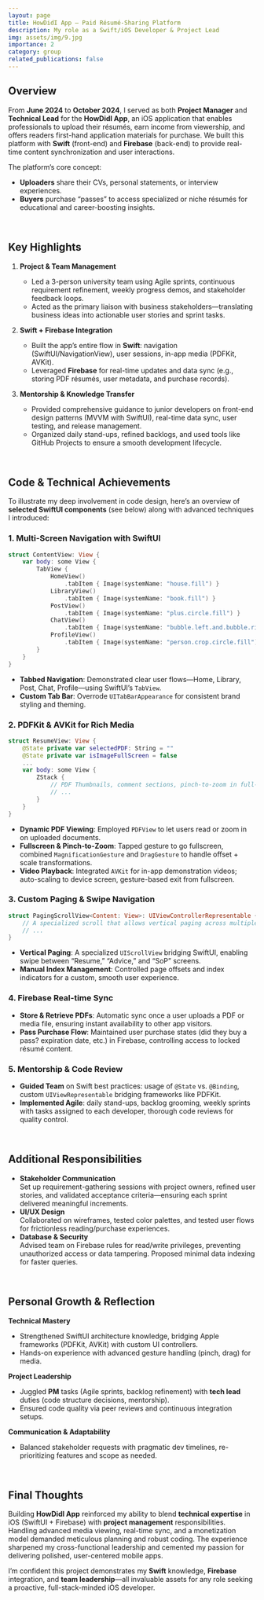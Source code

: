 ```yaml
---
layout: page
title: HowDidI App – Paid Résumé-Sharing Platform
description: My role as a Swift/iOS Developer & Project Lead
img: assets/img/9.jpg
importance: 2
category: group
related_publications: false
---
```


## Overview

From **June 2024** to **October 2024**, I served as both **Project Manager** and **Technical Lead** for the **HowDidI App**, an iOS application that enables professionals to upload their résumés, earn income from viewership, and offers readers first-hand application materials for purchase. We built this platform with **Swift** (front-end) and **Firebase** (back-end) to provide real-time content synchronization and user interactions.

The platform’s core concept:

- **Uploaders** share their CVs, personal statements, or interview experiences.
- **Buyers** purchase “passes” to access specialized or niche résumés for educational and career-boosting insights.

<br>

## Key Highlights

1. **Project & Team Management**

   - Led a 3-person university team using Agile sprints, continuous requirement refinement, weekly progress demos, and stakeholder feedback loops.
   - Acted as the primary liaison with business stakeholders—translating business ideas into actionable user stories and sprint tasks.

2. **Swift + Firebase Integration**

   - Built the app’s entire flow in **Swift**: navigation (SwiftUI/NavigationView), user sessions, in-app media (PDFKit, AVKit).
   - Leveraged **Firebase** for real-time updates and data sync (e.g., storing PDF résumés, user metadata, and purchase records).

3. **Mentorship & Knowledge Transfer**
   - Provided comprehensive guidance to junior developers on front-end design patterns (MVVM with SwiftUI), real-time data sync, user testing, and release management.
   - Organized daily stand-ups, refined backlogs, and used tools like GitHub Projects to ensure a smooth development lifecycle.

<br>

## Code & Technical Achievements

To illustrate my deep involvement in code design, here’s an overview of **selected SwiftUI components** (see below) along with advanced techniques I introduced:

### 1. Multi-Screen Navigation with SwiftUI

```swift
struct ContentView: View {
    var body: some View {
        TabView {
            HomeView()
                .tabItem { Image(systemName: "house.fill") }
            LibraryView()
                .tabItem { Image(systemName: "book.fill") }
            PostView()
                .tabItem { Image(systemName: "plus.circle.fill") }
            ChatView()
                .tabItem { Image(systemName: "bubble.left.and.bubble.right.fill") }
            ProfileView()
                .tabItem { Image(systemName: "person.crop.circle.fill") }
        }
    }
}
```

- **Tabbed Navigation**: Demonstrated clear user flows—Home, Library, Post, Chat, Profile—using SwiftUI’s `TabView`.
- **Custom Tab Bar**: Overrode `UITabBarAppearance` for consistent brand styling and theming.

### 2. PDFKit & AVKit for Rich Media

```swift
struct ResumeView: View {
    @State private var selectedPDF: String = ""
    @State private var isImageFullScreen = false
    ...
    var body: some View {
        ZStack {
            // PDF Thumbnails, comment sections, pinch-to-zoom in full-screen
            // ...
        }
    }
}
```

- **Dynamic PDF Viewing**: Employed `PDFView` to let users read or zoom in on uploaded documents.
- **Fullscreen & Pinch-to-Zoom**: Tapped gesture to go fullscreen, combined `MagnificationGesture` and `DragGesture` to handle offset + scale transformations.
- **Video Playback**: Integrated `AVKit` for in-app demonstration videos; auto-scaling to device screen, gesture-based exit from fullscreen.

### 3. Custom Paging & Swipe Navigation

```swift
struct PagingScrollView<Content: View>: UIViewControllerRepresentable {
    // A specialized scroll that allows vertical paging across multiple screens.
    // ...
}
```

- **Vertical Paging**: A specialized `UIScrollView` bridging SwiftUI, enabling swipe between “Resume,” “Advice,” and “SoP” screens.
- **Manual Index Management**: Controlled page offsets and index indicators for a custom, smooth user experience.

### 4. Firebase Real-time Sync

- **Store & Retrieve PDFs**: Automatic sync once a user uploads a PDF or media file, ensuring instant availability to other app visitors.
- **Pass Purchase Flow**: Maintained user purchase states (did they buy a pass? expiration date, etc.) in Firebase, controlling access to locked résumé content.

### 5. Mentorship & Code Review

- **Guided Team** on Swift best practices: usage of `@State` vs. `@Binding`, custom `UIViewRepresentable` bridging frameworks like PDFKit.
- **Implemented Agile**: daily stand-ups, backlog grooming, weekly sprints with tasks assigned to each developer, thorough code reviews for quality control.

<br>

## Additional Responsibilities

- **Stakeholder Communication**  
  Set up requirement-gathering sessions with project owners, refined user stories, and validated acceptance criteria—ensuring each sprint delivered meaningful increments.
- **UI/UX Design**  
  Collaborated on wireframes, tested color palettes, and tested user flows for frictionless reading/purchase experiences.
- **Database & Security**  
  Advised team on Firebase rules for read/write privileges, preventing unauthorized access or data tampering. Proposed minimal data indexing for faster queries.

<br>

## Personal Growth & Reflection

**Technical Mastery**

- Strengthened SwiftUI architecture knowledge, bridging Apple frameworks (PDFKit, AVKit) with custom UI controllers.
- Hands-on experience with advanced gesture handling (pinch, drag) for media.

**Project Leadership**

- Juggled **PM** tasks (Agile sprints, backlog refinement) with **tech lead** duties (code structure decisions, mentorship).
- Ensured code quality via peer reviews and continuous integration setups.

**Communication & Adaptability**

- Balanced stakeholder requests with pragmatic dev timelines, re-prioritizing features and scope as needed.

<br>

## Final Thoughts

Building **HowDidI App** reinforced my ability to blend **technical expertise** in iOS (SwiftUI + Firebase) with **project management** responsibilities. Handling advanced media viewing, real-time sync, and a monetization model demanded meticulous planning and robust coding. The experience sharpened my cross-functional leadership and cemented my passion for delivering polished, user-centered mobile apps.

I’m confident this project demonstrates my **Swift** knowledge, **Firebase** integration, and **team leadership**—all invaluable assets for any role seeking a proactive, full-stack-minded iOS developer.
